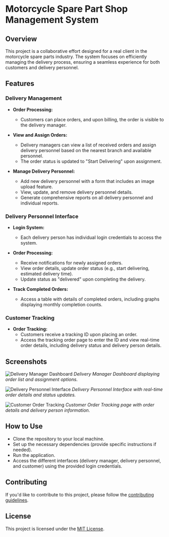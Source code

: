 # Motorcycle Spare Part Shop Management System

## Overview

This project is a collaborative effort designed for a real client in the motorcycle spare parts industry. The system focuses on efficiently managing the delivery process, ensuring a seamless experience for both customers and delivery personnel.

## Features

### Delivery Management

- **Order Processing:**
  - Customers can place orders, and upon billing, the order is visible to the delivery manager.

- **View and Assign Orders:**
  - Delivery managers can view a list of received orders and assign delivery personnel based on the nearest branch and available personnel.
  - The order status is updated to "Start Delivering" upon assignment.

- **Manage Delivery Personnel:**
  - Add new delivery personnel with a form that includes an image upload feature.
  - View, update, and remove delivery personnel details.
  - Generate comprehensive reports on all delivery personnel and individual reports.

### Delivery Personnel Interface

- **Login System:**
  - Each delivery person has individual login credentials to access the system.

- **Order Processing:**
  - Receive notifications for newly assigned orders.
  - View order details, update order status (e.g., start delivering, estimated delivery time).
  - Update status as "delivered" upon completing the delivery.

- **Track Completed Orders:**
  - Access a table with details of completed orders, including graphs displaying monthly completion counts.

### Customer Tracking

- **Order Tracking:**
  - Customers receive a tracking ID upon placing an order.
  - Access the tracking order page to enter the ID and view real-time order details, including delivery status and delivery person details.

## Screenshots

![Delivery Manager Dashboard](/screenshots/delivery_manager_dashboard.png)
*Delivery Manager Dashboard displaying order list and assignment options.*

![Delivery Personnel Interface](/screenshots/delivery_personnel_interface.png)
*Delivery Personnel Interface with real-time order details and status updates.*

![Customer Order Tracking](/screenshots/customer_order_tracking.png)
*Customer Order Tracking page with order details and delivery person information.*

## How to Use

- Clone the repository to your local machine.
- Set up the necessary dependencies (provide specific instructions if needed).
- Run the application.
- Access the different interfaces (delivery manager, delivery personnel, and customer) using the provided login credentials.

## Contributing

If you'd like to contribute to this project, please follow the [contributing guidelines](CONTRIBUTING.md).

## License

This project is licensed under the [MIT License](LICENSE).

